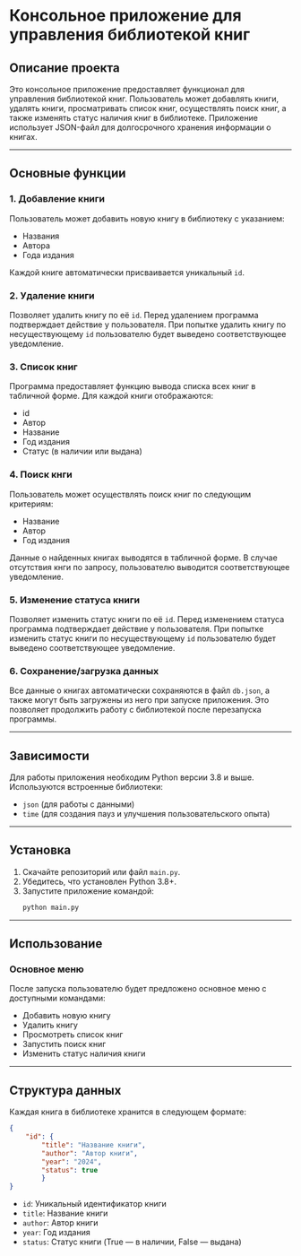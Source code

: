 # Консольное приложение для управления библиотекой книг

## Описание проекта
Это консольное приложение предоставляет функционал для управления библиотекой книг. Пользователь может добавлять книги, удалять книги, просматривать список книг, осуществлять поиск книг, а также изменять статус наличия книг в библиотеке. Приложение использует JSON-файл для долгосрочного хранения информации о книгах.

---

## Основные функции

### 1. Добавление книги
Пользователь может добавить новую книгу в библиотеку с указанием:
- Названия
- Автора
- Года издания

Каждой книге автоматически присваивается уникальный `id`.

### 2. Удаление книги
Позволяет удалить книгу по её `id`. Перед удалением программа подтверждает действие у пользователя. При попытке удалить книгу по несуществующему `id` пользователю будет выведено соответствующее уведомление.

### 3. Список книг
Программа предоставляет функцию вывода списка всех книг в табличной форме. Для каждой книги отображаются:
- id
- Автор
- Название
- Год издания
- Статус (в наличии или выдана)

### 4. Поиск кнги
Пользователь может осуществлять поиск книг по следующим критериям:
- Название
- Автор
- Год издания

Данные о найденных книгах выводятся в табличной форме. В случае отсутствия кнги по запросу, пользователю выводится соответствующее уведомление.

### 5. Изменение статуса книги
Позволяет изменить статус книги по её `id`. Перед изменением статуса программа подтверждает действие у пользователя. При попытке изменить статус книги по несуществующему `id` пользователю будет выведено соответствующее уведомление.

### 6. Сохранение/загрузка данных
Все данные о книгах автоматически сохраняются в файл `db.json`, а также могут быть загружены из него при запуске приложения. Это позволяет продолжить работу с библиотекой после перезапуска программы.

---

## Зависимости
Для работы приложения необходим Python версии 3.8 и выше. Используются встроенные библиотеки:
- `json` (для работы с данными)
- `time` (для создания пауз и улучшения пользовательского опыта)

---

## Установка

1. Скачайте репозиторий или файл `main.py`.
2. Убедитесь, что установлен Python 3.8+.
3. Запустите приложение командой:
   ```bash
   python main.py
   ```

---

## Использование

### Основное меню

После запуска пользователю будет предложено основное меню с доступными командами:

- Добавить новую книгу
- Удалить книгу
- Просмотреть список книг
- Запустить поиск книг
- Изменить статус наличия книги

---

## Структура данных

Каждая книга в библиотеке хранится в следующем формате:

```json
{
    "id": {
        "title": "Название книги",
        "author": "Автор книги",
        "year": "2024",
        "status": true
        }
}
```

- `id`: Уникальный идентификатор книги
- `title`: Название книги
- `author`: Автор книги
- `year`: Год издания
- `status`: Статус книги (True — в наличии, False — выдана)
